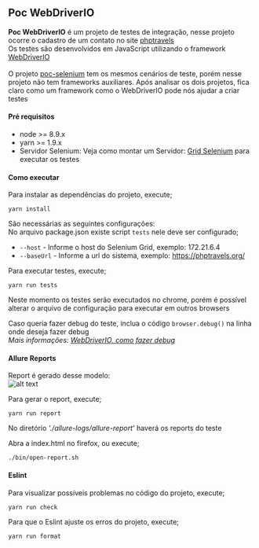 ## Poc WebDriverIO

**Poc WebDriverIO** é um projeto de testes de integração, nesse projeto ocorre o cadastro de um contato no site [phptravels](https://phptravels.org) <br/>
Os testes são desenvolvidos em JavaScript utilizando o framework [WebDriverIO](http://webdriver.io/) <br/><br/>
O projeto [poc-selenium](https://github.com/WarleyGabriel/poc-selenium) tem os mesmos cenários de teste, porém nesse projeto não tem frameworks auxiliares. 
Após analisar os dois projetos, fica claro como um framework como o WebDriverIO pode nós ajudar a criar testes

#### Pré requisitos

- node >= 8.9.x
- yarn >= 1.9.x
- Servidor Selenium: Veja como montar um Servidor: [Grid Selenium](https://github.com/zalando/zalenium) para executar os testes 

#### Como executar

Para instalar as dependências do projeto, execute;
```
yarn install
```

São necessárias as seguintes configurações: <br/>
No arquivo package.json existe script `tests` nele deve ser configurado;
- `--host` - Informe o host do Selenium Grid, exemplo: 172.21.6.4
- `--baseUrl` - Informe a url do sistema, exemplo: https://phptravels.org/

Para executar testes, execute;
```
yarn run tests
```
Neste momento os testes serão executados no chrome, porém é possível alterar o arquivo de configuração para executar em outros browsers <br/>

Caso queria fazer debug do teste, inclua o código `browser.debug()` na linha onde deseja fazer debug <br/>
*Mais informações: [WebDriverIO, como fazer debug](http://webdriver.io/api/utility/debug.html)*

#### Allure Reports

Report é gerado desse modelo: <br/>
![alt text](https://github.com/WarleyGabriel/poc-webdriverio/blob/master/image/allure-report.png)

Para gerar o report, execute;
```
yarn run report
```

No diretório *'./allure-logs/allure-report'* haverá os reports do teste

Abra a index.html no firefox, ou execute;
```
./bin/open-report.sh
```

#### Eslint

Para visualizar possíveis problemas no código do projeto, execute;
```
yarn run check
```

Para que o Eslint ajuste os erros do projeto, execute;
```
yarn run format
```
